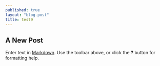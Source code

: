 ```yaml
---
published: true
layout: "blog-post"
title: test9
---
```


## A New Post

Enter text in [Markdown](http://daringfireball.net/projects/markdown/). Use the toolbar above, or click the **?** button for formatting help.
